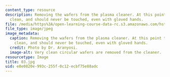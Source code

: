 ```yaml
---
content_type: resource
description: Removing the wafers from the plasma cleaner. At this point they are molecularly
  clean, and should never be touched, even with gloved hands.
file: /media/https%3A/open-learning-course-data-rc.s3.amazonaws.com/hst-410j-projects-in-microscale-engineering-for-the-life-sciences-spring-2007/e8e0820e993c255f0c12ecbf75e88adc_03.jpg
file_type: image/jpeg
image_metadata:
  caption: Removing the wafers from the plasma cleaner. At this point they are molecularly
    clean, and should never be touched, even with gloved hands.
  credit: Photo by Dr. Aranyosi.
  image-alt: Very clean circular wafers are removed from the cleaner.
resourcetype: Image
title: 03.jpg
uid: e8e0820e-993c-255f-0c12-ecbf75e88adc
---
```

